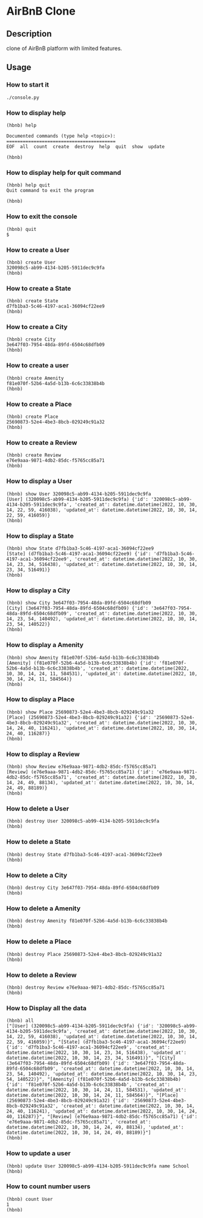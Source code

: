 # AirBnB Clone

## Description

clone of AirBnB platform with limited features.

## Usage

### How to start it

    ./console.py

### How to display help

    (hbnb) help

    Documented commands (type help <topic>):
    ========================================
    EOF  all  count  create  destroy  help  quit  show  update

    (hbnb)

### How to display help for quit command

    (hbnb) help quit
    Quit command to exit the program

    (hbnb)

### How to exit the console

    (hbnb) quit
    $

### How to create a User

    (hbnb) create User
    320098c5-ab99-4134-b205-5911dec9c9fa
    (hbnb)

### How to create a State

    (hbnb) create State
    d7fb1ba3-5c46-4197-aca1-36094cf22ee9
    (hbnb)

### How to create a City

    (hbnb) create City
    3e647f03-7954-48da-89fd-6504c68dfb09
    (hbnb)

### How to create a user

    (hbnb) create Amenity
    f81e070f-52b6-4a5d-b13b-6c6c33838b4b
    (hbnb)

### How to create a Place

    (hbnb) create Place
    25690873-52e4-4be3-8bcb-029249c91a32
    (hbnb)

### How to create a Review

    (hbnb) create Review
    e76e9aaa-9871-4db2-85dc-f5765cc85a71
    (hbnb)

### How to display a User

    (hbnb) show User 320098c5-ab99-4134-b205-5911dec9c9fa
    [User] (320098c5-ab99-4134-b205-5911dec9c9fa) {'id': '320098c5-ab99-4134-b205-5911dec9c9fa', 'created_at': datetime.datetime(2022, 10, 30, 14, 22, 59, 416038), 'updated_at': datetime.datetime(2022, 10, 30, 14, 22, 59, 416059)}
    (hbnb)

### How to display a State

    (hbnb) show State d7fb1ba3-5c46-4197-aca1-36094cf22ee9
    [State] (d7fb1ba3-5c46-4197-aca1-36094cf22ee9) {'id': 'd7fb1ba3-5c46-4197-aca1-36094cf22ee9', 'created_at': datetime.datetime(2022, 10, 30, 14, 23, 34, 516438), 'updated_at': datetime.datetime(2022, 10, 30, 14, 23, 34, 516491)}
    (hbnb)

### How to display a City

    (hbnb) show City 3e647f03-7954-48da-89fd-6504c68dfb09
    [City] (3e647f03-7954-48da-89fd-6504c68dfb09) {'id': '3e647f03-7954-48da-89fd-6504c68dfb09', 'created_at': datetime.datetime(2022, 10, 30, 14, 23, 54, 140492), 'updated_at': datetime.datetime(2022, 10, 30, 14, 23, 54, 140522)}
    (hbnb)

### How to display a Amenity

    (hbnb) show Amenity f81e070f-52b6-4a5d-b13b-6c6c33838b4b
    [Amenity] (f81e070f-52b6-4a5d-b13b-6c6c33838b4b) {'id': 'f81e070f-52b6-4a5d-b13b-6c6c33838b4b', 'created_at': datetime.datetime(2022, 10, 30, 14, 24, 11, 584531), 'updated_at': datetime.datetime(2022, 10, 30, 14, 24, 11, 584564)}
    (hbnb)

### How to display a Place

    (hbnb) show Place 25690873-52e4-4be3-8bcb-029249c91a32
    [Place] (25690873-52e4-4be3-8bcb-029249c91a32) {'id': '25690873-52e4-4be3-8bcb-029249c91a32', 'created_at': datetime.datetime(2022, 10, 30, 14, 24, 40, 116241), 'updated_at': datetime.datetime(2022, 10, 30, 14, 24, 40, 116287)}
    (hbnb)

### How to display a Review

    (hbnb) show Review e76e9aaa-9871-4db2-85dc-f5765cc85a71
    [Review] (e76e9aaa-9871-4db2-85dc-f5765cc85a71) {'id': 'e76e9aaa-9871-4db2-85dc-f5765cc85a71', 'created_at': datetime.datetime(2022, 10, 30, 14, 24, 49, 88134), 'updated_at': datetime.datetime(2022, 10, 30, 14, 24, 49, 88189)}
    (hbnb)

### How to delete a User

    (hbnb) destroy User 320098c5-ab99-4134-b205-5911dec9c9fa
    (hbnb)

### How to delete a State

    (hbnb) destroy State d7fb1ba3-5c46-4197-aca1-36094cf22ee9
    (hbnb)

### How to delete a City

    (hbnb) destroy City 3e647f03-7954-48da-89fd-6504c68dfb09
    (hbnb)

### How to delete a Amenity

    (hbnb) destroy Amenity f81e070f-52b6-4a5d-b13b-6c6c33838b4b
    (hbnb)

### How to delete a Place

    (hbnb) destroy Place 25690873-52e4-4be3-8bcb-029249c91a32
    (hbnb)

### How to delete a Review

    (hbnb) destroy Review e76e9aaa-9871-4db2-85dc-f5765cc85a71
    (hbnb)

### How to Display all the data

    (hbnb) all
    ["[User] (320098c5-ab99-4134-b205-5911dec9c9fa) {'id': '320098c5-ab99-4134-b205-5911dec9c9fa', 'created_at': datetime.datetime(2022, 10, 30, 14, 22, 59, 416038), 'updated_at': datetime.datetime(2022, 10, 30, 14, 22, 59, 416059)}", "[State] (d7fb1ba3-5c46-4197-aca1-36094cf22ee9) {'id': 'd7fb1ba3-5c46-4197-aca1-36094cf22ee9', 'created_at': datetime.datetime(2022, 10, 30, 14, 23, 34, 516438), 'updated_at': datetime.datetime(2022, 10, 30, 14, 23, 34, 516491)}", "[City] (3e647f03-7954-48da-89fd-6504c68dfb09) {'id': '3e647f03-7954-48da-89fd-6504c68dfb09', 'created_at': datetime.datetime(2022, 10, 30, 14, 23, 54, 140492), 'updated_at': datetime.datetime(2022, 10, 30, 14, 23, 54, 140522)}", "[Amenity] (f81e070f-52b6-4a5d-b13b-6c6c33838b4b) {'id': 'f81e070f-52b6-4a5d-b13b-6c6c33838b4b', 'created_at': datetime.datetime(2022, 10, 30, 14, 24, 11, 584531), 'updated_at': datetime.datetime(2022, 10, 30, 14, 24, 11, 584564)}", "[Place] (25690873-52e4-4be3-8bcb-029249c91a32) {'id': '25690873-52e4-4be3-8bcb-029249c91a32', 'created_at': datetime.datetime(2022, 10, 30, 14, 24, 40, 116241), 'updated_at': datetime.datetime(2022, 10, 30, 14, 24, 40, 116287)}", "[Review] (e76e9aaa-9871-4db2-85dc-f5765cc85a71) {'id': 'e76e9aaa-9871-4db2-85dc-f5765cc85a71', 'created_at': datetime.datetime(2022, 10, 30, 14, 24, 49, 88134), 'updated_at': datetime.datetime(2022, 10, 30, 14, 24, 49, 88189)}"]
    (hbnb)

### How to update a user

    (hbnb) update User 320098c5-ab99-4134-b205-5911dec9c9fa name School
    (hbnb)

### How to count number users

    (hbnb) count User
    1
    (hbnb)
